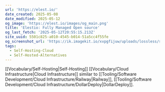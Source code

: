 ```yaml
---
url: 'https://elest.io/'
date_created: 2025-05-08
date_modified: 2025-05-12
og_image: 'https://elest.io/images/og_main.png'
title: 'Elestio: Fully Managed Open source'
og_last_fetch: '2025-05-12T20:55:15.213Z'
site_uuid: 5501c825-a010-4545-b014-51a5cc4f55fe
og_screenshot_url: 'https://ik.imagekit.io/xvpgfijuw/uploads/lossless/screenshots/20250604_Elest.io_og_screenshot.jpeg'
tags:
  - Self-Hosting-Cloud
  - Self-Hosted-Alternatives
---
```


[[Vocabulary/Self-Hosting|Self-Hosting]] [[Vocabulary/Cloud Infrastructure|Cloud Infrastructure]] similar to [[Tooling/Software Development/Cloud Infrastructure/Railway|Railway]], [[Tooling/Software Development/Cloud Infrastructure/DollarDeploy|DollarDeploy]].
